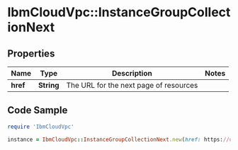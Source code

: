 # IbmCloudVpc::InstanceGroupCollectionNext

## Properties

Name | Type | Description | Notes
------------ | ------------- | ------------- | -------------
**href** | **String** | The URL for the next page of resources | 

## Code Sample

```ruby
require 'IbmCloudVpc'

instance = IbmCloudVpc::InstanceGroupCollectionNext.new(href: https://us-south.iaas.cloud.ibm.com/v1/instance_groups?start&#x3D;9d5a91a3e2cbd233b5a5b33436855ed1&amp;limit&#x3D;20)
```



